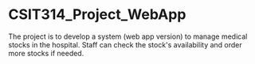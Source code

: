# CSIT314_Project_WebApp

The project is to develop a system (web app version) to manage medical stocks in the hospital. Staff can check the stock's availability and order more stocks if needed.
